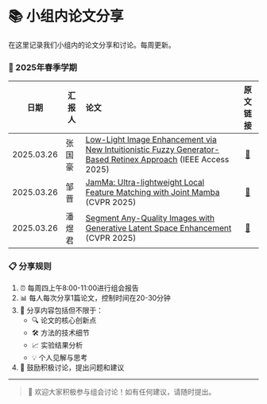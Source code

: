 # 📚 小组内论文分享

在这里记录我们小组内的论文分享和讨论。每周更新。

### 🌟 2025年春季学期

| 日期 |  汇报人  | 论文 | 原文链接 |
| :---: |--------------|:------------------------------------------------------------------------------------------------------------------------------------------------------------------|:--------:|
| 2025.03.26 | 张国豪 | [Low-Light Image Enhancement via New Intuitionistic Fuzzy Generator-Based Retinex Approach](https://shixuan7.github.io/ahu-test/papers/1-low-light-enhancement) (IEEE Access 2025) | [📄](https://ieeexplore.ieee.org/document/10902139) |
| 2025.03.26 | 邹晋 | [JamMa: Ultra-lightweight Local Feature Matching with Joint Mamba](https://shixuan7.github.io/ahu-test/papers/2-jamma-feature-matching) (CVPR 2025) | [📄](https://arxiv.org/abs/2503.03437) |
| 2025.03.26 | 潘煜君 | [Segment Any-Quality Images with Generative Latent Space Enhancement](https://shixuan7.github.io/ahu-test/papers/3-pyj) (CVPR  2025) | [📄](https://arxiv.org/abs/2503.12507) |


### 📋 分享规则
1. ⏰ 每周四上午8:00-11:00进行组会报告
2. 📊 每人每次分享1篇论文，控制时间在20-30分钟
3. 📝 分享内容包括但不限于：
   - 🔍 论文的核心创新点
   - 🛠️ 方法的技术细节
   - 📈 实验结果分析
   - 💡 个人见解与思考
4. 🤝 鼓励积极讨论，提出问题和建议
---

> 💫 欢迎大家积极参与组会讨论！如有任何建议，请随时提出。
